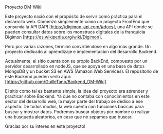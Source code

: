 Proyecto DM-Wiki

Este proyecto nació con el propósito de servir como práctica para el desarrollo web. Comenzó simplemente como un proyecto FrontEnd que consumía la API DAPI [https://digimon-api.com/#docs], una API  donde se pueden consultar datos sobre los monstruos digitales de la franquicia Digimon [https://es.wikipedia.org/wiki/Digimon]. 

Pero por varias razones, terminó convirtiéndose en algo más grande. Un proyecto dedicado al aprendizaje e implementacion del desarrollo Backend.

Actualmente, el sitio cuenta con su propio BackEnd, compuesto por un servidor desarrollado en nodeJS, que se apoya en una base de datos MongoDB y un bucket S3 en AWS (Amazon Web Services).
El repositorio de este Backend pueden verlo aquí: [https://github.com/GuilleTano/Backend_DM-Wiki]

El sitio como tal es bastante simple, la idea del proyecto era aprender y practicar sobre Backend. Ya que no contaba con conocimientos en este sector del desarrollo web, la mayor parte del trabajo se dedico a ese aspecto.
De todos modos, la web cuenta con funciones basicas para buscar y mostrar datos. Podremos buscar objetos por nombre o realizar una busqueda aleatorioa, en caso que no sepamos que buscar.

Gracias por su interes en este proyecto!

